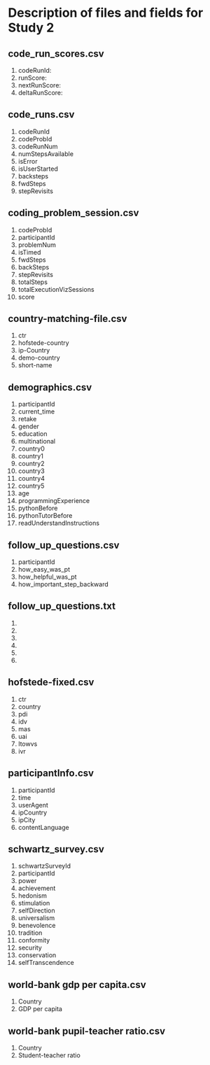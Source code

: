 # Description of files and fields for Study 2

## code_run_scores.csv

1. codeRunId: 
2. runScore: 
3. nextRunScore: 
4. deltaRunScore: 

## code_runs.csv

1. codeRunId
2. codeProbId
3. codeRunNum
4. numStepsAvailable
5. isError
6. isUserStarted
7. backsteps
8. fwdSteps
9. stepRevisits

## coding_problem_session.csv
1. codeProbId
2. participantId
3. problemNum
4. isTimed
5. fwdSteps
6. backSteps
7. stepRevisits
8. totalSteps
9. totalExecutionVizSessions
10. score

## country-matching-file.csv
1. ctr	
2. hofstede-country
3. ip-Country
4. demo-country
5. short-name

## demographics.csv
1. participantId
2. current_time
3. retake
4. gender
5. education
6. multinational
7. country0
8. country1
9. country2
10. country3
11. country4
12. country5
13. age
14. programmingExperience
15. pythonBefore
16. pythonTutorBefore
17. readUnderstandInstructions

## follow_up_questions.csv
1. participantId
2. how_easy_was_pt
3. how_helpful_was_pt
4. how_important_step_backward

## follow_up_questions.txt
1. 
2. 
3. 
4. 
5.
6.

## hofstede-fixed.csv
1. ctr	
2. country
3. pdi	
4. idv
5. mas
6. uai
7. ltowvs
8. ivr

## participantInfo.csv
1. participantId
2. time
3. userAgent
4. ipCountry
5. ipCity
6. contentLanguage

## schwartz_survey.csv
1. schwartzSurveyId
2. participantId
3. power
4. achievement
5. hedonism
6. stimulation
7. selfDirection
8. universalism
9. benevolence
10. tradition
11. conformity
12. security
13. conservation
14. selfTranscendence

## world-bank gdp per capita.csv
1. Country
2. GDP per capita

## world-bank pupil-teacher ratio.csv
1. Country
2. Student-teacher ratio
